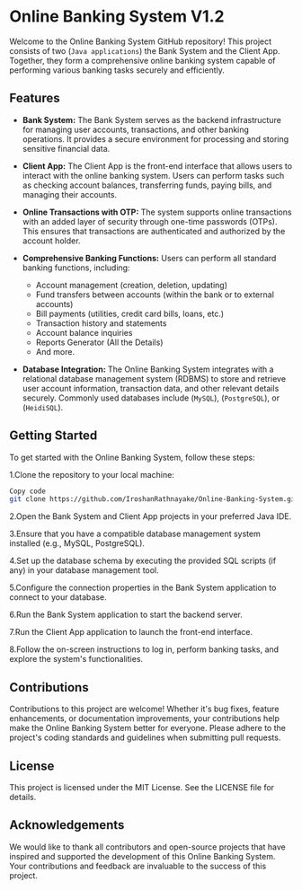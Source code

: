 # Online Banking System V1.2

Welcome to the Online Banking System GitHub repository! This project consists of two (`Java applications`) the Bank System and the Client App. Together, they form a comprehensive online banking system capable of performing various banking tasks securely and efficiently.

## Features

- **Bank System:** The Bank System serves as the backend infrastructure for managing user accounts, transactions, and other banking operations. It provides a secure environment for processing and storing sensitive financial data.

- **Client App:** The Client App is the front-end interface that allows users to interact with the online banking system. Users can perform tasks such as checking account balances, transferring funds, paying bills, and managing their accounts.

- **Online Transactions with OTP:** The system supports online transactions with an added layer of security through one-time passwords (OTPs). This ensures that transactions are authenticated and authorized by the account holder.

- **Comprehensive Banking Functions:** Users can perform all standard banking functions, including:

    - Account management (creation, deletion, updating)
    - Fund transfers between accounts (within the bank or to external accounts)
    - Bill payments (utilities, credit card bills, loans, etc.)
    - Transaction history and statements
    - Account balance inquiries
    - Reports Generator (All the Details)
    - And more.
- **Database Integration:** The Online Banking System integrates with a relational database management system (RDBMS) to store and retrieve user account information, transaction data, and other relevant details securely. Commonly used databases include (`MySQL`), (`PostgreSQL`), or (`HeidiSQL`).

## Getting Started

To get started with the Online Banking System, follow these steps:

1.Clone the repository to your local machine:

```bash
Copy code
git clone https://github.com/IroshanRathnayake/Online-Banking-System.git
```
2.Open the Bank System and Client App projects in your preferred Java IDE.

3.Ensure that you have a compatible database management system installed (e.g., MySQL, PostgreSQL).

4.Set up the database schema by executing the provided SQL scripts (if any) in your database management tool.

5.Configure the connection properties in the Bank System application to connect to your database.

6.Run the Bank System application to start the backend server.

7.Run the Client App application to launch the front-end interface.

8.Follow the on-screen instructions to log in, perform banking tasks, and explore the system's functionalities.

## Contributions

Contributions to this project are welcome! Whether it's bug fixes, feature enhancements, or documentation improvements, your contributions help make the Online Banking System better for everyone. Please adhere to the project's coding standards and guidelines when submitting pull requests.

## License

This project is licensed under the MIT License. See the LICENSE file for details.

## Acknowledgements

We would like to thank all contributors and open-source projects that have inspired and supported the development of this Online Banking System. Your contributions and feedback are invaluable to the success of this project.